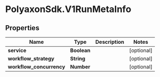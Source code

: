 # PolyaxonSdk.V1RunMetaInfo

## Properties
Name | Type | Description | Notes
------------ | ------------- | ------------- | -------------
**service** | **Boolean** |  | [optional] 
**workflow_strategy** | **String** |  | [optional] 
**workflow_concurrency** | **Number** |  | [optional] 


